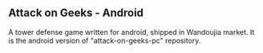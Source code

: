 ## Attack on Geeks - Android
A tower defense game written for android, shipped in Wandoujia market.
It is the android version of "attack-on-geeks-pc" repository. 

